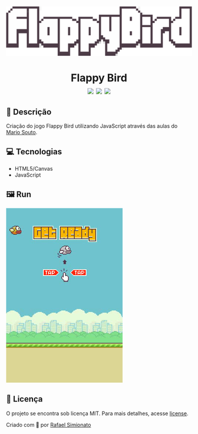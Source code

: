<p align="center"><img src="logo.svg"></p> 
<h1 align="center">Flappy Bird<br><img src="https://img.shields.io/github/repo-size/rafaasimi/Flappy-Bird"> <img src="https://img.shields.io/github/last-commit/rafaasimi/Flappy-Bird"> <img src="hhttps://img.shields.io/github/license/rafaasimi/Flappy-Bird"></h1>



## 🔖 Descrição 
Criação do jogo Flappy Bird utilizando JavaScript através das aulas do [Mario Souto](https://www.youtube.com/watch?v=jOAU81jdi-c&list=PLTcmLKdIkOWmeNferJ292VYKBXydGeDej).

## 💻 Tecnologias
* HTML5/Canvas
* JavaScript


## 🖼 Run
![Inicial Screen](https://raw.githubusercontent.com/rafaasimi/Flappy-Bird/master/inicio.gif)

## 📝 Licença
O projeto se encontra sob licença MIT. Para mais detalhes, acesse [license](LICENSE).

Criado com 💙 por [Rafael Simionato](https://github.com/rafaasimi/)
